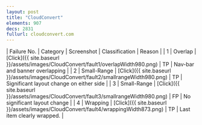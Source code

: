 ```yaml
---
layout: post
title: "CloudConvert"
elements: 907
decs: 2831
fullurl: cloudconvert.com
---
```

| Failure No. | Category | Screenshot | Classification | Reason | 
| 1 | Overlap | [Click]({{ site.baseurl }}/assets/images/CloudConvert/fault1/overlapWidth980.png) | TP | Nav-bar and banner overlapping |
| 2 | Small-Range | [Click]({{ site.baseurl }}/assets/images/CloudConvert/fault2/smallrangeWidth980.png) | TP | Significant layout change on either side |
| 3 | Small-Range | [Click]({{ site.baseurl }}/assets/images/CloudConvert/fault3/smallrangeWidth980.png) | FP | No significant layout change |
| 4 | Wrapping | [Click]({{ site.baseurl }}/assets/images/CloudConvert/fault4/wrappingWidth873.png) | TP | Last item clearly wrapped. |
